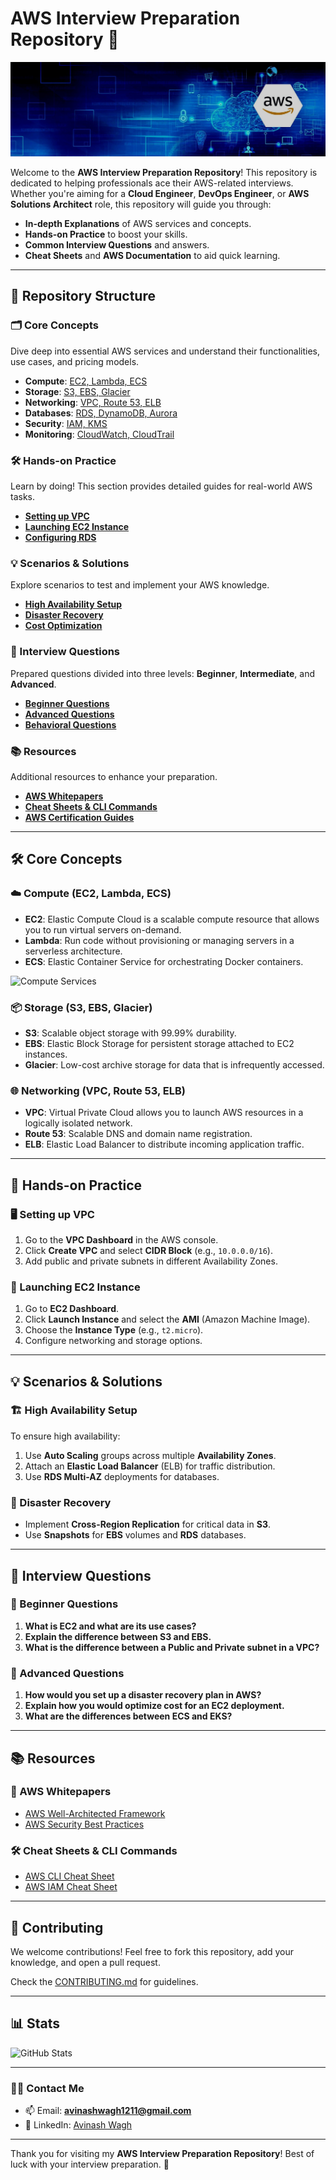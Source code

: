 # AWS Interview Preparation Repository 🚀

<p>
  <img src="https://github.com/Tiger-a11y/mastering-aws-interviews/blob/main/aws-banner.jpg?raw=true" alt="Banner" style="max-width:100%; height:auto;">
</p>

Welcome to the **AWS Interview Preparation Repository**! This repository is dedicated to helping professionals ace their AWS-related interviews. Whether you're aiming for a **Cloud Engineer**, **DevOps Engineer**, or **AWS Solutions Architect** role, this repository will guide you through:

- **In-depth Explanations** of AWS services and concepts.
- **Hands-on Practice** to boost your skills.
- **Common Interview Questions** and answers.
- **Cheat Sheets** and **AWS Documentation** to aid quick learning.

---

## 🚀 Repository Structure

### 🗂️ Core Concepts
Dive deep into essential AWS services and understand their functionalities, use cases, and pricing models.

- **Compute**: [EC2, Lambda, ECS](#compute)
- **Storage**: [S3, EBS, Glacier](#storage)
- **Networking**: [VPC, Route 53, ELB](#networking)
- **Databases**: [RDS, DynamoDB, Aurora](#databases)
- **Security**: [IAM, KMS](#security)
- **Monitoring**: [CloudWatch, CloudTrail](#monitoring)

### 🛠️ Hands-on Practice
Learn by doing! This section provides detailed guides for real-world AWS tasks.

- [**Setting up VPC**](#vpc-setup)
- [**Launching EC2 Instance**](#launch-ec2)
- [**Configuring RDS**](#rds-setup)

### 💡 Scenarios & Solutions
Explore scenarios to test and implement your AWS knowledge.

- [**High Availability Setup**](#high-availability)
- [**Disaster Recovery**](#disaster-recovery)
- [**Cost Optimization**](#cost-optimization)

### 💬 Interview Questions
Prepared questions divided into three levels: **Beginner**, **Intermediate**, and **Advanced**.

- [**Beginner Questions**](#beginner-questions)
- [**Advanced Questions**](#advanced-questions)
- [**Behavioral Questions**](#behavioral-questions)

### 📚 Resources
Additional resources to enhance your preparation.

- [**AWS Whitepapers**](#whitepapers)
- [**Cheat Sheets & CLI Commands**](#cheat-sheets)
- [**AWS Certification Guides**](#certifications)

---

## 🛠️ Core Concepts

### ☁️ Compute (EC2, Lambda, ECS)
- **EC2**: Elastic Compute Cloud is a scalable compute resource that allows you to run virtual servers on-demand.
- **Lambda**: Run code without provisioning or managing servers in a serverless architecture.
- **ECS**: Elastic Container Service for orchestrating Docker containers.

![Compute Services](https://upload.wikimedia.org/wikipedia/commons/thumb/4/44/AWS_logo.svg/768px-AWS_logo.svg.png)

### 📦 Storage (S3, EBS, Glacier)
- **S3**: Scalable object storage with 99.99% durability.
- **EBS**: Elastic Block Storage for persistent storage attached to EC2 instances.
- **Glacier**: Low-cost archive storage for data that is infrequently accessed.

### 🌐 Networking (VPC, Route 53, ELB)
- **VPC**: Virtual Private Cloud allows you to launch AWS resources in a logically isolated network.
- **Route 53**: Scalable DNS and domain name registration.
- **ELB**: Elastic Load Balancer to distribute incoming application traffic.

---

## 🔧 Hands-on Practice

### 🖥️ Setting up VPC
1. Go to the **VPC Dashboard** in the AWS console.
2. Click **Create VPC** and select **CIDR Block** (e.g., `10.0.0.0/16`).
3. Add public and private subnets in different Availability Zones.

### 🚀 Launching EC2 Instance
1. Go to **EC2 Dashboard**.
2. Click **Launch Instance** and select the **AMI** (Amazon Machine Image).
3. Choose the **Instance Type** (e.g., `t2.micro`).
4. Configure networking and storage options.

---

## 💡 Scenarios & Solutions

### 🏗️ High Availability Setup
To ensure high availability:
1. Use **Auto Scaling** groups across multiple **Availability Zones**.
2. Attach an **Elastic Load Balancer** (ELB) for traffic distribution.
3. Use **RDS Multi-AZ** deployments for databases.

### 🔄 Disaster Recovery
- Implement **Cross-Region Replication** for critical data in **S3**.
- Use **Snapshots** for **EBS** volumes and **RDS** databases.

---

## 💬 Interview Questions

### 🔰 Beginner Questions
1. **What is EC2 and what are its use cases?**
2. **Explain the difference between S3 and EBS.**
3. **What is the difference between a Public and Private subnet in a VPC?**

### 🧠 Advanced Questions
1. **How would you set up a disaster recovery plan in AWS?**
2. **Explain how you would optimize cost for an EC2 deployment.**
3. **What are the differences between ECS and EKS?**

---

## 📚 Resources

### 📝 AWS Whitepapers
- [AWS Well-Architected Framework](https://aws.amazon.com/architecture/well-architected/)
- [AWS Security Best Practices](https://aws.amazon.com/whitepapers/aws-security-best-practices/)

### 🛠️ Cheat Sheets & CLI Commands
- [AWS CLI Cheat Sheet](https://aws.amazon.com/cli/)
- [AWS IAM Cheat Sheet](https://www.digitalocean.com/community/cheatsheets/aws-iam-cheat-sheet)

---

## 🤝 Contributing
We welcome contributions! Feel free to fork this repository, add your knowledge, and open a pull request.

Check the [CONTRIBUTING.md](CONTRIBUTING.md) for guidelines.

----

## 📊 Stats

![GitHub Stats](https://github-readme-stats.vercel.app/api?username=tiger-a11y&show_icons=true&locale=en)

---

### 👨‍💻 Contact Me
- 📫 Email: **avinashwagh1211@gmail.com**
- 💼 LinkedIn: [Avinash Wagh](https://linkedin.com/in/avinash-wagh101)

---

Thank you for visiting my **AWS Interview Preparation Repository**! Best of luck with your interview preparation. 🚀
